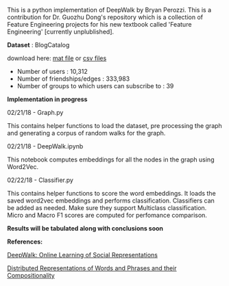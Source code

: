 This is a python implementation of DeepWalk by Bryan Perozzi. This is a contribution for Dr. Guozhu Dong's repository which is a collection of Feature Engineering projects for his new textbook called 'Feature Engineering' [currently unplublished]. 

**Dataset** : BlogCatalog 

download here:
[mat file](http://leitang.net/social_dimension.html) or [csv files](http://socialcomputing.asu.edu/datasets/BlogCatalog3)
- Number of users : 10,312
- Number of friendships/edges : 333,983
- Number of groups to which users can subscribe to : 39

**Implementation in progress**

02/21/18 - Graph.py

This contains helper functions to load the dataset, pre processing the graph and generating a corpus of random walks for the graph.

02/21/18 - DeepWalk.ipynb

This notebook computes embeddings for all the nodes in the graph using Word2Vec. 

02/22/18 - Classifier.py

This contains helper functions to score the word embeddings. It loads the saved word2vec embeddings and performs classification. Classifiers can be added as needed. Make sure they support Multiclass classification. Micro and Macro F1 scores are computed for perfomance comparison. 

**Results will be tabulated along with conclusions soon**
 

**References:**

[DeepWalk: Online Learning of Social Representations](http://dl.acm.org/citation.cfm?id=2623732)

[Distributed Representations of Words and Phrases and their Compositionality](http://papers.nips.cc/paper/5021-distributed-representations-of-words-andphrases)